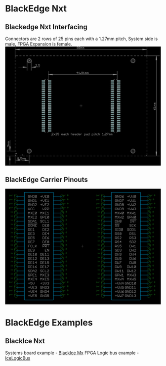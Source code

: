# BlackEdge Nxt

## Blackedge Nxt Interfacing
Connectors are 2 rows of 25 pins each with a 1.27mm pitch, System side is male, FPGA Expansion is female.
![Drwawing](https://github.com/folknology/BlackEdge/blob/Nxt/Drawing.png)
## BlackEdge Carrier Pinouts
![Pinouut](https://github.com/folknology/BlackEdge/blob/Nxt/Schematic.png)

# BlackEdge Examples

## BlackIce Nxt
Systems board example - [BlackIce Mx](https://github.com/folknology/BlackIceNxt)
FPGA Logic bus example - [IceLogicBus](https://github.com/folknology/IceLogicBus)


